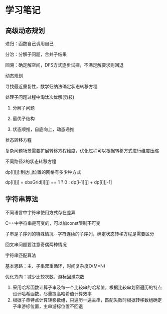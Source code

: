 # 学习笔记 #

## 高级动态规划 ##

递归：函数自己调用自己

分治：分解子问题，合并子结果

回溯：确定解空间，DFS方式逐步试探，不满足解要求则回退

动态规划

寻找最近重复性，数学归纳法确定状态转移方程

处理子问题过程中淘汰次优解(剪枝)

1. 分解子问题

2. 最优子结构

3. 状态顺推，自底向上，动态递推

状态转移方程

复杂问题场景需要扩展转移方程维度，优化过程可以根据转移方式进行维度压缩

不同路径2的状态转移方程

dp[i][j]:到达i,j位置的网格有多少种方式

dp[i][j] = obsGrid[i][j] == 1 ? 0 : dp[i-1][j] + dp[i][j-1]

## 字符串算法 ##

不同语言中字符串使用方式存在差异

C++中字符串是可变的，可以加const限制不可变

子串是子序列的特殊情况--字符连续的子序列，确定状态转移方程是需要区分

回文串问题要注意奇偶两种情况

字符串匹配算法

基本思路：主、子串双重循环，时间复杂度O(M*N)

优化方向：减少比较次数、游标回撤次数

1. 采用哈希函数计算子串及每一个比较串的哈希值，根据比较串划窗遍历的特点设计哈希函数，尽量提高哈希值计算效率
2. 根据子串特点计算转移数组，只遍历一遍主串，匹配失败时根据转移数组确定子串游标位置，主串游标位置不回退